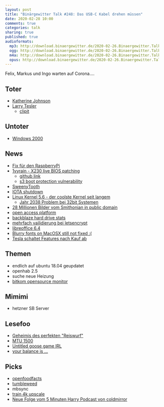 ```yaml
---
layout: post
title: "Binärgewitter Talk #248: Das USB-C Kabel drehen müssen"
date: 2020-02-28 10:00
comments: true
categories: talk
sharing: true
published: true
audioformats:
  mp3: http://download.binaergewitter.de/2020-02-26.Binaergewitter.Talk.248.mp3
  ogg: http://download.binaergewitter.de/2020-02-26.Binaergewitter.Talk.248.ogg
  m4a: http://download.binaergewitter.de/2020-02-26.Binaergewitter.Talk.248.m4a
  opus: http://download.binaergewitter.de/2020-02-26.Binaergewitter.Talk.248.opus
---
```

Felix, Markus und Ingo warten auf Corona....

## Toter
- [Katherine Johnson]( https://de.wikipedia.org/wiki/Katherine_Johnson )
- [Larry Tesler]( https://de.wikipedia.org/wiki/Larry_Tesler )
   * [clipit]( https://github.com/CristianHenzel/ClipIt )

## Untoter
- [Windows 2000]( https://www.heise.de/newsticker/meldung/Vor-20-Jahren-Windows-2000-ist-verfuegbar-4662087.html )

## News
- [Fix für den RaspberryPi]( https://hackaday.com/2020/02/23/raspberry-pi-slips-out-new-pcb-version-with-usb-c-power-fix/ )
- [1vyrain - X230 live BIOS patching](https://1vyra.in/ )
  - [github link]( https://github.com/n4ru/1vyrain )
  - [s3 boot protection vulnerability]( https://support.lenovo.com/eg/ru/product_security/s3_boot_protect )
- [SweenyTooth](https://www.heise.de/security/meldung/Sicherheitsluecken-Sammlung-SweynTooth-SocS-in-zahlreichen-Produkten-verwundbar-4660872.html )
- [IOTA shutdown]( https://news.slashdot.org/story/20/02/17/018259/iota-cryptocurrency-shut-down-its-entire-network-after-a-wallet-breach )
 - [Linux Kernel 5.6 - der coolste Kernel seit langem](https://www.phoronix.com/scan.php?page=article&item=linux-56-features&num=1)
   * [Jahr 2038 Problem bei 32bit Systemen](https://www.pro-linux.de/news/1/27781/linux-56-l%C3%B6st-jahr-2038-problem-f%C3%BCr-32-bit-systeme.html )
- [28 Millionen Bilder vom Smithonian in public domain]( https://www.smithsonianmag.com/smithsonian-institution/smithsonian-releases-28-million-images-public-domain-180974263/ )
- [open access platform](https://www.si.edu/openaccess )
- [backblaze hard drive stats]( https://www.backblaze.com/blog/hard-drive-stats-for-2019/ )
- [mehrfach vailidierung bei letsencrypt]( https://www.pro-linux.de/news/1/27814/let39s-encrypt-validiert-mehrfach.html )
- [libreoffice 6.4]( https://blog.documentfoundation.org/blog/2020/01/29/libreoffice-6-4/ )
- [Blurry fonts on MacOSX still not fixed :( ](https://bugs.documentfoundation.org/show_bug.cgi?id=122218 )
- [Tesla schaltet Features nach Kauf ab]( https://www.heise.de/newsticker/meldung/Nach-Verkauf-Tesla-deaktiviert-Autopilot-in-Gebrauchtwagen-aus-der-Ferne-4656050.html )

## Themen
- endlich auf ubuntu 18.04 geupdatet
- openhab 2.5
- suche neue Heizung
- [bitkom opensource monitor]( https://www.bitkom.org/Bitkom/Publikationen/Open-Source-Monitor-2019 )

## Mimimi
- hetzner SB Server

## Lesefoo
- [Geheimis des perfekten "Reiswurf"]( https://arstechnica.com/science/2020/02/georgia-tech-physicists-unlock-the-secret-to-perfect-wok-tossed-fried-rice/ )
- [MTU 1500]( https://blog.benjojo.co.uk/post/why-is-ethernet-mtu-1500 )
- [Untitled goose game IRL]( https://www.theregister.co.uk/2020/02/12/goose_reign_of_terror/ )
- [your balance is ...]( https://medium.com/selency-tech-product/your-balance-is-0-30000000004-b6f7870bd32e )

## Picks
- [openfoodfacts]( https://de.openfoodfacts.org/ )
- [tumbleweed]( https://review.tumbleweed.boombatower.com/ )
- mbsync
- [train 4k upscale]( https://www.youtube.com/watch?v=3RYNThid23g )
- [Neue Folge vom 5 Minuten Harry Podcast von coldmirror]( https://www.youtube.com/watch?v=YUdy-pSZ9TI )
